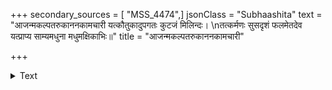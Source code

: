 +++
secondary_sources = [ "MSS_4474",]
jsonClass = "Subhaashita"
text = "आजन्मकल्पतरुकाननकामचारी यत्कौतुकादुपगतः कुटजं मिलिन्दः।  \nतत्कर्मणः सुसदृशं फलमेतदेव यत्प्राप्य साम्यमधुना मधुमक्षिकाभिः॥"
title = "आजन्मकल्पतरुकाननकामचारी"

+++

<details><summary>Text</summary>

आजन्मकल्पतरुकाननकामचारी यत्कौतुकादुपगतः कुटजं मिलिन्दः।  
तत्कर्मणः सुसदृशं फलमेतदेव यत्प्राप्य साम्यमधुना मधुमक्षिकाभिः॥
</details>
